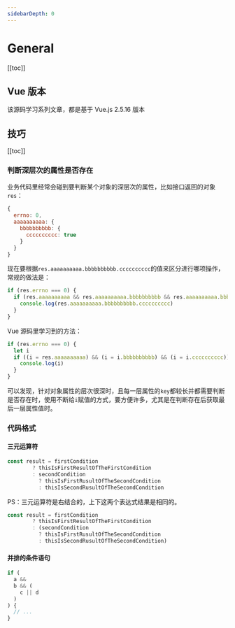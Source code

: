 ```yaml
---
sidebarDepth: 0
---
```


# General

[[toc]]

## Vue 版本

该源码学习系列文章，都是基于 Vue.js 2.5.16 版本

## 技巧

[[toc]]

### 判断深层次的属性是否存在

业务代码里经常会碰到要判断某个对象的深层次的属性，比如接口返回的对象`res`：

```js
{
  errno: 0,
  aaaaaaaaaa: {
    bbbbbbbbbb: {
      cccccccccc: true
    }
  }
}
```

现在要根据`res.aaaaaaaaaa.bbbbbbbbbb.cccccccccc`的值来区分进行哪项操作，常规的做法是：

```js
if (res.errno === 0) {
  if (res.aaaaaaaaaa && res.aaaaaaaaaa.bbbbbbbbbb && res.aaaaaaaaaa.bbbbbbbbbb.cccccccccc) {
    console.log(res.aaaaaaaaaa.bbbbbbbbbb.cccccccccc)
  }
}
```

Vue 源码里学习到的方法：

```js
if (res.errno === 0) {
  let i
  if ((i = res.aaaaaaaaaa) && (i = i.bbbbbbbbbb) && (i = i.cccccccccc)) {
    console.log(i)
  }
}
```

可以发现，针对对象属性的层次很深时，且每一层属性的`key`都较长并都需要判断是否存在时，使用不断给`i`赋值的方式，要方便许多，尤其是在判断存在后获取最后一层属性值时。

### 代码格式

#### 三元运算符

```js
const result = firstCondition
        ? thisIsFirstResultOfTheFirstCondition
        : secondCondition
          ? thisIsFirstRusultOfTheSecondCondition
          : thisIsSecondRusultOfTheSecondCondition
```

PS：三元运算符是右结合的，上下这两个表达式结果是相同的。

```js
const result = firstCondition
        ? thisIsFirstResultOfTheFirstCondition
        : (secondCondition
          ? thisIsFirstRusultOfTheSecondCondition
          : thisIsSecondRusultOfTheSecondCondition)
```

#### 并排的条件语句

```js
if (
  a &&
  b && (
    c || d
  )
) {
  // ...
}
```
